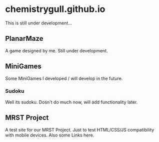 # chemistrygull.github.io

This is still under development...

## PlanarMaze

A game designed by me. Still under development.

## MiniGames
Some MiniGames I developed / will develop in the future.

### Sudoku
Well its sudoku. Dosn't do much now, will add functionality later.


## MRST Project

A test site for our MRST Project. Just to test HTML/CSS/JS compatibility with mobile devices.
Also some Links here.
